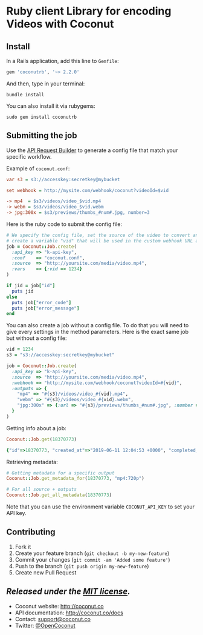 # Ruby client Library for encoding Videos with Coconut

## Install

In a Rails application, add this line to `Gemfile`:

```ruby
gem 'coconutrb', '~> 2.2.0'
```

And then, type in your terminal:

```console
bundle install
```

You can also install it via rubygems:

```console
sudo gem install coconutrb
```

## Submitting the job

Use the [API Request Builder](https://app.coconut.co/job/new) to generate a config file that match your specific workflow.

Example of `coconut.conf`:

```ini
var s3 = s3://accesskey:secretkey@mybucket

set webhook = http://mysite.com/webhook/coconut?videoId=$vid

-> mp4  = $s3/videos/video_$vid.mp4
-> webm = $s3/videos/video_$vid.webm
-> jpg:300x = $s3/previews/thumbs_#num#.jpg, number=3
```

Here is the ruby code to submit the config file:

```ruby
# We specify the config file, set the source of the video to convert and
# create a variable "vid" that will be used in the custom webhook URL and output URLs
job = Coconut::Job.create(
  :api_key => "k-api-key",
  :conf    => "coconut.conf",
  :source  => "http://yoursite.com/media/video.mp4",
  :vars    => {:vid => 1234}
)

if jid = job["id"]
  puts jid
else
  puts job["error_code"]
  puts job["error_message"]
end
```

You can also create a job without a config file. To do that you will need to give every settings in the method parameters. Here is the exact same job but without a config file:

```ruby
vid = 1234
s3 = "s3://accesskey:secretkey@mybucket"

job = Coconut::Job.create(
  :api_key => "k-api-key",
  :source  => "http://yoursite.com/media/video.mp4",
  :webhook => "http://mysite.com/webhook/coconut?videoId=#{vid}",
  :outputs => {
    "mp4" => "#{s3}/videos/video_#{vid}.mp4",
    "webm" => "#{s3}/videos/video_#{vid}.webm",
    "jpg:300x" => {:url => "#{s3}/previews/thumbs_#num#.jpg", :number => 3}
  }
)
```

Getting info about a job:

```ruby
Coconut::Job.get(18370773)

{"id"=>18370773, "created_at"=>"2019-06-11 12:04:53 +0000", "completed_at"=>"2019-06-11 12:12:03 +0000", "status"=>"completed", "progress"=>"100%", "errors"=>{}, "output_urls"=>{"httpstream"=>{"dash"=>"http://media.coconut.cos3.amazonaws.com/bbb/dash/master.mpd", "hls"=>"http://media.coconut.cos3.amazonaws.com/bbb/hls/master.m3u8", "hlsfmp4"=>"http://media.coconut.cos3.amazonaws.com/bbb/dash/master.m3u8"}, "mp4:720p"=>"http://media.coconut.cos3.amazonaws.com/bbb/720p.mp4", "mp4:1080p"=>"http://media.coconut.cos3.amazonaws.com/bbb/1080p.mp4"}}
```

Retrieving metadata:

```ruby
# Getting metadata for a specific output
Coconut::Job.get_metadata_for(18370773, "mp4:720p")

# For all source + outputs
Coconut::Job.get_all_metadata(18370773)
```

Note that you can use the environment variable `COCONUT_API_KEY` to set your API key.

## Contributing

1. Fork it
2. Create your feature branch (`git checkout -b my-new-feature`)
3. Commit your changes (`git commit -am 'Added some feature'`)
4. Push to the branch (`git push origin my-new-feature`)
5. Create new Pull Request


*Released under the [MIT license](http://www.opensource.org/licenses/mit-license.php).*
---

* Coconut website: http://coconut.co
* API documentation: http://coconut.co/docs
* Contact: [support@coconut.co](mailto:support@coconut.co)
* Twitter: [@OpenCoconut](http://twitter.com/opencoconut)
